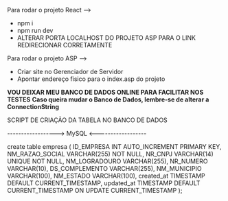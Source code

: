 Para rodar o projeto React --> 
<ul>
  <li>npm i</li>
  <li>npm run dev</li>
  <li>ALTERAR PORTA LOCALHOST DO PROJETO ASP PARA O LINK REDIRECIONAR CORRETAMENTE</li>
</ul>

Para rodar o projeto ASP -->
<ul>
  <li>Criar site no Gerenciador de Servidor</li>
  <li>Apontar endereço fisico para o index.asp do projeto</li>
</ul>

**VOU DEIXAR MEU BANCO DE DADOS ONLINE PARA FACILITAR NOS TESTES**
**Caso queira mudar o Banco de Dados, lembre-se de alterar a ConnectionString**

SCRIPT DE CRIAÇÃO DA TABELA NO BANCO DE DADOS 

------------------> MySQL <------------------

create table empresa (
    ID_EMPRESA INT AUTO_INCREMENT PRIMARY KEY,
    NM_RAZAO_SOCIAL VARCHAR(255) NOT NULL,
    NR_CNPJ VARCHAR(14) UNIQUE NOT NULL,
    NM_LOGRADOURO VARCHAR(255),
    NR_NUMERO VARCHAR(10),
    DS_COMPLEMENTO VARCHAR(255),
    NM_MUNICIPIO VARCHAR(100),
    NM_ESTADO VARCHAR(100),
    created_at TIMESTAMP DEFAULT CURRENT_TIMESTAMP,
    updated_at TIMESTAMP DEFAULT CURRENT_TIMESTAMP ON UPDATE CURRENT_TIMESTAMP
);
